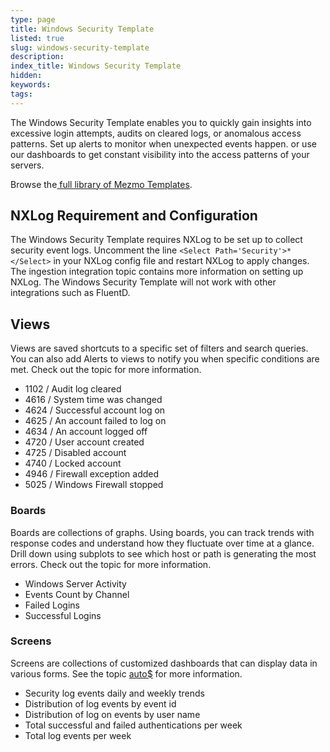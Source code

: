 ```yaml
---
type: page
title: Windows Security Template
listed: true
slug: windows-security-template
description: 
index_title: Windows Security Template
hidden: 
keywords: 
tags: 
---
```


The Windows Security Template enables you to quickly gain insights into excessive login attempts, audits on cleared logs, or anomalous access patterns. Set up alerts to monitor when unexpected events happen. or use our dashboards to get constant visibility into the access patterns of your servers.

Browse the[ full library of Mezmo Templates](https://app.mezmo.com/manage/template-library).

## NXLog Requirement and Configuration

The Windows Security Template requires NXLog to be set up to collect security event logs. Uncomment the line `<Select Path='Security'>*</Select>` in your NXLog config file and restart NXLog to apply changes. The [](/docs/nxlog-for-windows) ingestion integration topic contains more information on setting up NXLog. The Windows Security Template will not work with other integrations such as FluentD.

## Views

Views are saved shortcuts to a specific set of filters and search queries. You can also add Alerts to views to notify you when specific conditions are met. Check out the topic [](/docs/add-alerts-to-views) for more information.

- 1102 / Audit log cleared
- 4616 / System time was changed
- 4624 / Successful account log on
- 4625 / An account failed to log on
- 4634 / An account logged off
- 4720 / User account created
- 4725 / Disabled account
- 4740 / Locked account
- 4946 / Firewall exception added
- 5025 / Windows Firewall stopped

### Boards

Boards are collections of graphs. Using boards, you can track trends with response codes and understand how they fluctuate over time at a glance. Drill down using subplots to see which host or path is generating the most errors. Check out the topic [](/docs/visualize-log-data-with-graphs) for more information.

- Windows Server Activity
- Events Count by Channel
- Failed Logins
- Successful Logins

### Screens

Screens are collections of customized dashboards that can display data in various forms. See the topic [auto$](/docs/use-screens-and-widgets-to-monitor-log-data) for more information.

- Security log events daily and weekly trends
- Distribution of log events by event id
- Distribution of log on events by user name
- Total successful and failed authentications per week
- Total log events per week